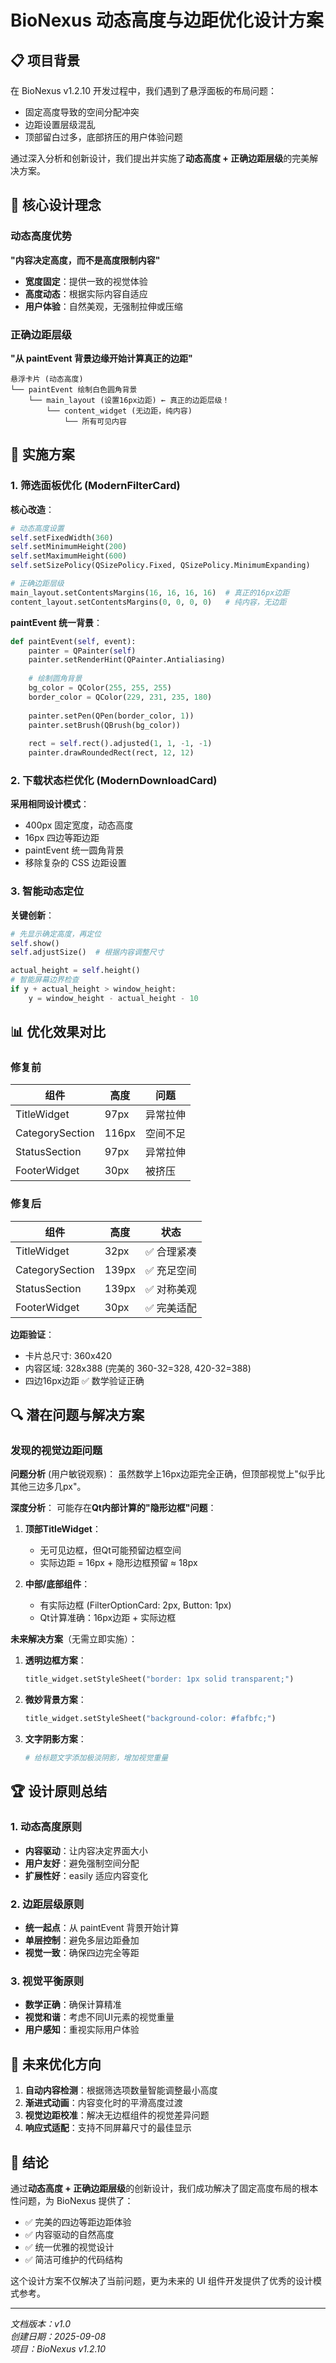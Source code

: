 # BioNexus 动态高度与边距优化设计方案

## 📋 项目背景

在 BioNexus v1.2.10 开发过程中，我们遇到了悬浮面板的布局问题：
- 固定高度导致的空间分配冲突
- 边距设置层级混乱
- 顶部留白过多，底部挤压的用户体验问题

通过深入分析和创新设计，我们提出并实施了**动态高度 + 正确边距层级**的完美解决方案。

## 🎯 核心设计理念

### 动态高度优势
**"内容决定高度，而不是高度限制内容"**

- **宽度固定**：提供一致的视觉体验
- **高度动态**：根据实际内容自适应
- **用户体验**：自然美观，无强制拉伸或压缩

### 正确边距层级
**"从 paintEvent 背景边缘开始计算真正的边距"**

```
悬浮卡片 (动态高度)
└── paintEvent 绘制白色圆角背景
    └── main_layout (设置16px边距) ← 真正的边距层级！
        └── content_widget (无边距，纯内容)
            └── 所有可见内容
```

## 🔧 实施方案

### 1. 筛选面板优化 (ModernFilterCard)

**核心改造**：
```python
# 动态高度设置
self.setFixedWidth(360)
self.setMinimumHeight(200)
self.setMaximumHeight(600)
self.setSizePolicy(QSizePolicy.Fixed, QSizePolicy.MinimumExpanding)

# 正确边距层级
main_layout.setContentsMargins(16, 16, 16, 16)  # 真正的16px边距
content_layout.setContentsMargins(0, 0, 0, 0)   # 纯内容，无边距
```

**paintEvent 统一背景**：
```python
def paintEvent(self, event):
    painter = QPainter(self)
    painter.setRenderHint(QPainter.Antialiasing)
    
    # 绘制圆角背景
    bg_color = QColor(255, 255, 255)
    border_color = QColor(229, 231, 235, 180)
    
    painter.setPen(QPen(border_color, 1))
    painter.setBrush(QBrush(bg_color))
    
    rect = self.rect().adjusted(1, 1, -1, -1)
    painter.drawRoundedRect(rect, 12, 12)
```

### 2. 下载状态栏优化 (ModernDownloadCard)

**采用相同设计模式**：
- 400px 固定宽度，动态高度
- 16px 四边等距边距
- paintEvent 统一圆角背景
- 移除复杂的 CSS 边距设置

### 3. 智能动态定位

**关键创新**：
```python
# 先显示确定高度，再定位
self.show()
self.adjustSize()  # 根据内容调整尺寸

actual_height = self.height()
# 智能屏幕边界检查
if y + actual_height > window_height:
    y = window_height - actual_height - 10
```

## 📊 优化效果对比

### 修复前
| 组件 | 高度 | 问题 |
|------|------|------|
| TitleWidget | 97px | 异常拉伸 |
| CategorySection | 116px | 空间不足 |
| StatusSection | 97px | 异常拉伸 |
| FooterWidget | 30px | 被挤压 |

### 修复后
| 组件 | 高度 | 状态 |
|------|------|------|
| TitleWidget | 32px | ✅ 合理紧凑 |
| CategorySection | 139px | ✅ 充足空间 |
| StatusSection | 139px | ✅ 对称美观 |
| FooterWidget | 30px | ✅ 完美适配 |

**边距验证**：
- 卡片总尺寸: 360x420
- 内容区域: 328x388 (完美的 360-32=328, 420-32=388)
- 四边16px边距 ✅ 数学验证正确

## 🔍 潜在问题与解决方案

### 发现的视觉边距问题

**问题分析** (用户敏锐观察)：
虽然数学上16px边距完全正确，但顶部视觉上"似乎比其他三边多几px"。

**深度分析**：
可能存在**Qt内部计算的"隐形边框"问题**：

1. **顶部TitleWidget**：
   - 无可见边框，但Qt可能预留边框空间
   - 实际边距 = 16px + 隐形边框预留 ≈ 18px

2. **中部/底部组件**：
   - 有实际边框 (FilterOptionCard: 2px, Button: 1px)
   - Qt计算准确：16px边距 + 实际边框

**未来解决方案**（无需立即实施）：

1. **透明边框方案**：
   ```python
   title_widget.setStyleSheet("border: 1px solid transparent;")
   ```

2. **微妙背景方案**：
   ```python
   title_widget.setStyleSheet("background-color: #fafbfc;")
   ```

3. **文字阴影方案**：
   ```python
   # 给标题文字添加极淡阴影，增加视觉重量
   ```

## 🏆 设计原则总结

### 1. 动态高度原则
- **内容驱动**：让内容决定界面大小
- **用户友好**：避免强制空间分配
- **扩展性好**：easily 适应内容变化

### 2. 边距层级原则  
- **统一起点**：从 paintEvent 背景开始计算
- **单层控制**：避免多层边距叠加
- **视觉一致**：确保四边完全等距

### 3. 视觉平衡原则
- **数学正确**：确保计算精准
- **视觉和谐**：考虑不同UI元素的视觉重量
- **用户感知**：重视实际用户体验

## 🔮 未来优化方向

1. **自动内容检测**：根据筛选项数量智能调整最小高度
2. **渐进式动画**：内容变化时的平滑高度过渡
3. **视觉边距校准**：解决无边框组件的视觉差异问题
4. **响应式适配**：支持不同屏幕尺寸的最佳显示

## 🎉 结论

通过**动态高度 + 正确边距层级**的创新设计，我们成功解决了固定高度布局的根本性问题，为 BioNexus 提供了：

- ✅ 完美的四边等距边距体验
- ✅ 内容驱动的自然高度
- ✅ 统一优雅的视觉设计
- ✅ 简洁可维护的代码结构

这个设计方案不仅解决了当前问题，更为未来的 UI 组件开发提供了优秀的设计模式参考。

---

*文档版本：v1.0*  
*创建日期：2025-09-08*  
*项目：BioNexus v1.2.10*